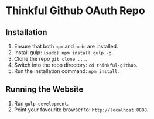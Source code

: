 # Thinkful Github OAuth Repo

## Installation

1. Ensure that both `npm` and `node` are installed.
2. Install gulp: `(sudo) npm install gulp -g`.
3. Clone the repo `git clone ...`.
4. Switch into the repo directory: `cd thinkful-github`.
5. Run the installation command: `npm install`.

## Running the Website
1. Run `gulp development`.
2. Point your favourite browser to: `http://localhost:8888`.
